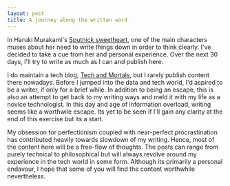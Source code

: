 ```yaml
---
layout: post
title: A journey along the written word
---
```


In Haruki Murakami's [Sputnick sweetheart](https://en.wikipedia.org/wiki/Sputnik_Sweetheart), one of the main characters muses about her need to write things down in order to think clearly. I've decided to take a cue from her and personal experience. Over the next 30 days, I'll try to write as much as I can and publish here. 

I do maintain a tech blog, [Tech and Mortals](http://techandmortals.wordpress.com/), but I rarely publish content there nowadays. Before I jumped into the data and tech world, I'd aspired to be a writer, if only for a brief while. In addition to being an escape, this is also an attempt to get back to my writing ways and meld it with my life as a novice technologist. In this day and age of information overload, writing seems like a worthwile escape. Its yet to be seen if I'll gain any clarity at the end of this exercise but its a start.

My obsession for perfectionism coupled with near-perfect procrastination has contributed heavily towards slowdown of my writing. Hence, most of the content here will be a free-flow of thoughts. The posts can range from purely technical to philosophical but will always revolve around my experience in the tech world in some form. Although its primarily a personal endavour, I hope that some of you will find the content worthwhile nevertheless.

